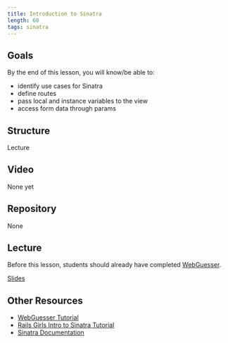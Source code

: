 ```yaml
---
title: Introduction to Sinatra
length: 60
tags: sinatra
---
```


## Goals

By the end of this lesson, you will know/be able to:

* identify use cases for Sinatra
* define routes
* pass local and instance variables to the view
* access form data through params

## Structure

Lecture

## Video

None yet

## Repository

None

## Lecture

Before this lesson, students should already have completed [WebGuesser](http://tutorials.jumpstartlab.com/projects/web_guesser.html). 

[Slides](https://www.dropbox.com/s/6kulbxu31w3bwml/intro_to_sinatra.key?dl=0)

## Other Resources

* [WebGuesser Tutorial](http://tutorials.jumpstartlab.com/projects/web_guesser.html)
* [Rails Girls Intro to Sinatra Tutorial](http://guides.railsgirls.com/sinatra-app/)
* [Sinatra Documentation](http://www.sinatrarb.com/intro.html)